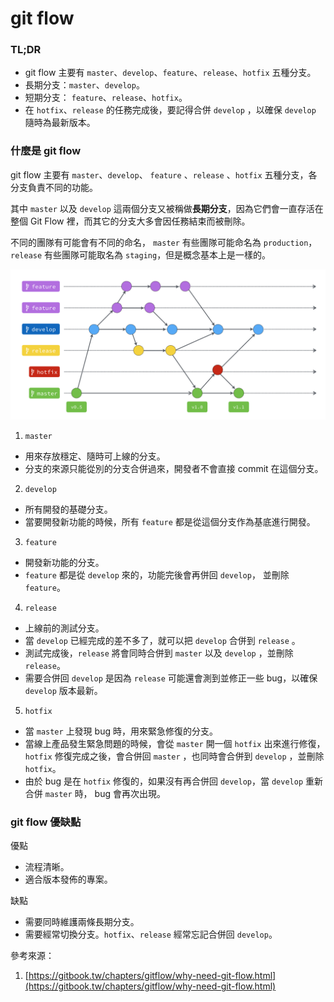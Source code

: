 # git flow

### TL;DR

- git flow 主要有 `master`、`develop`、`feature`、`release`、`hotfix` 五種分支。
- 長期分支：`master`、`develop`。
- 短期分支： `feature`、`release`、`hotfix`。
- 在 `hotfix`、`release` 的任務完成後，要記得合併 `develop` ，以確保 `develop` 隨時為最新版本。

### 什麼是 git flow

git flow 主要有 `master`、`develop`、 `feature` 、`release` 、`hotfix` 五種分支，各分支負責不同的功能。

其中 `master` 以及 `develop` 這兩個分支又被稱做**長期分支**，因為它們會一直存活在整個 Git Flow 裡，而其它的分支大多會因任務結束而被刪除。

不同的團隊有可能會有不同的命名， `master` 有些團隊可能命名為 `production`，`release` 有些團隊可能取名為 `staging`，但是概念基本上是一樣的。

![flow.png](./flow.png)

1. `master`

- 用來存放穩定、隨時可上線的分支。
- 分支的來源只能從別的分支合併過來，開發者不會直接 commit 在這個分支。

2. `develop`

- 所有開發的基礎分支。
- 當要開發新功能的時候，所有 `feature` 都是從這個分支作為基底進行開發。

3. `feature`

- 開發新功能的分支。
- `feature` 都是從 `develop` 來的，功能完後會再併回 `develop`， 並刪除 `feature`。

4. `release`

- 上線前的測試分支。
- 當 `develop` 已經完成的差不多了，就可以把 `develop` 合併到 `release` 。
- 測試完成後，`release` 將會同時合併到 `master` 以及 `develop` ，並刪除 `release`。
- 需要合併回 `develop` 是因為 `release` 可能還會測到並修正一些 bug，以確保 `develop` 版本最新。

5. `hotfix`

- 當 `master` 上發現 bug 時，用來緊急修復的分支。
- 當線上產品發生緊急問題的時候，會從 `master` 開一個 `hotfix` 出來進行修復，`hotfix` 修復完成之後，會合併回 `master` ，也同時會合併到 `develop` ，並刪除`hotfix`。
- 由於 bug 是在 `hotfix` 修復的，如果沒有再合併回 `develop`，當 `develop` 重新合併 `master` 時， bug 會再次出現。

### git flow 優缺點

優點

- 流程清晰。
- 適合版本發佈的專案。

缺點

- 需要同時維護兩條長期分支。
- 需要經常切換分支。`hotfix`、`release` 經常忘記合併回 `develop`。

參考來源：

1.  [https://gitbook.tw/chapters/gitflow/why-need-git-flow.html](https://gitbook.tw/chapters/gitflow/why-need-git-flow.html)
